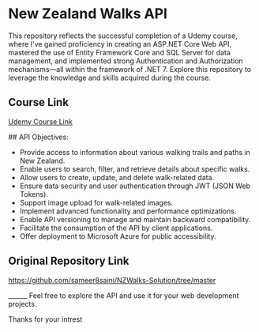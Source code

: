 # New Zealand Walks API

This repository reflects the successful completion of a Udemy course, where I've gained proficiency in creating an ASP.NET Core Web API, mastered the use of Entity Framework Core and SQL Server for data management, and implemented strong Authentication and Authorization mechanisms—all within the framework of .NET 7. Explore this repository to leverage the knowledge and skills acquired during the course.

<h2>Course Link</h2>
    <p><a href="https://www.udemy.com/share/106wyO3@FNiotWd5x0c81JBTs-tfZpqvDOAnD--EtWsQRymAJP7AZvo8ziwp98lYsWoPfsaBSQ==/">Udemy Course Link</a></p>
## API Objectives:

- Provide access to information about various walking trails and paths in New Zealand.
- Enable users to search, filter, and retrieve details about specific walks.
- Allow users to create, update, and delete walk-related data.
- Ensure data security and user authentication through JWT (JSON Web Tokens).
- Support image upload for walk-related images.
- Implement advanced functionality and performance optimizations.
- Enable API versioning to manage and maintain backward compatibility.
- Facilitate the consumption of the API by client applications.
- Offer deployment to Microsoft Azure for public accessibility.
  
<h2>Original Repository Link</h2>
    <p><a href="https://github.com/sameer8saini/NZWalks-Solution/tree/master">https://github.com/sameer8saini/NZWalks-Solution/tree/master</a></p>
______
Feel free to explore the API and use it for your web development projects.

Thanks for your intrest 

